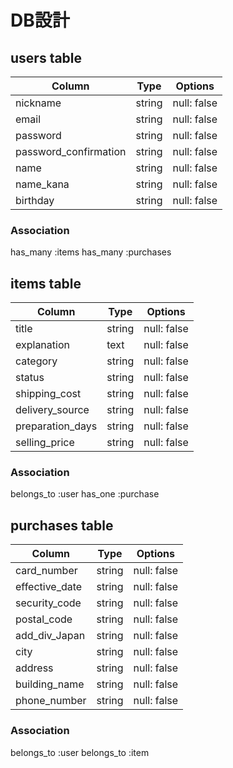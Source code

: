 # DB設計

## users table

| Column                  | Type                | Options                 |
|-------------------------|---------------------|-------------------------|
| nickname                | string              | null: false             |
| email                   | string              | null: false             |
| password                | string              | null: false             |
| password_confirmation   | string              | null: false             |
| name                    | string              | null: false             |
| name_kana               | string              | null: false             |
| birthday                | string              | null: false             |

### Association
has_many :items
has_many :purchases

## items table

| Column             | Type                | Options                 |
|--------------------|---------------------|-------------------------|
| title              | string              | null: false             |
| explanation        | text                | null: false             |
| category           | string              | null: false             |
| status             | string              | null: false             |
| shipping_cost      | string              | null: false             |
| delivery_source    | string              | null: false             |
| preparation_days   | string              | null: false             |
| selling_price      | string              | null: false             |

### Association
belongs_to :user
has_one :purchase

## purchases table

| Column             | Type                | Options                 |
|--------------------|---------------------|-------------------------|
| card_number        | string              | null: false             |
| effective_date     | string              | null: false             |
| security_code      | string              | null: false             |
| postal_code        | string              | null: false             |
| add_div_Japan      | string              | null: false             |
| city               | string              | null: false             |
| address            | string              | null: false             |
| building_name      | string              | null: false             |
| phone_number       | string              | null: false             |

### Association
belongs_to :user
belongs_to :item